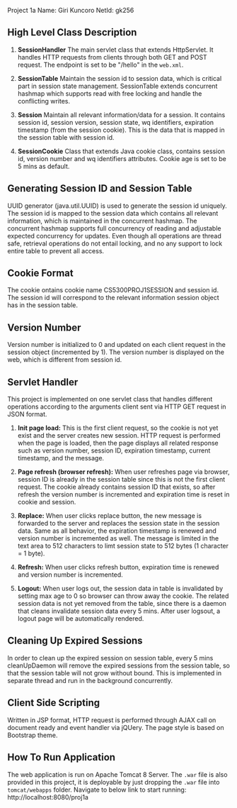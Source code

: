 Project 1a
Name: Giri Kuncoro
NetId: gk256


## High Level Class Description

1. **SessionHandler**  The main servlet class that extends HttpServlet. It handles HTTP requests from clients through both GET and POST request. The endpoint is set to be "/hello" in the `web.xml`.

2. **SessionTable**  Maintain the session id to session data, which is critical part in session state management. SessionTable extends concurrent hashmap which supports read with free locking and handle the conflicting writes.

3. **Session**  Maintain all relevant information/data for a session. It contains session id, session version, session state, wq identifiers, expiration timestamp (from the session cookie). This is the data that is mapped in the session table with session id.

4. **SessionCookie** Class that extends Java cookie class, contains session id, version number and wq identifiers attributes. Cookie age is set to be 5 mins as default.


## Generating Session ID and Session Table

UUID generator (java.util.UUID) is used to generate the session id uniquely. The session id is mapped to the session data which contains all relevant information, which is maintained in the concurrent hashmap. The concurrent hashmap supports full concurrency of reading and adjustable expected concurrency for updates. Even though all operations are thread safe, retrieval operations do not entail locking, and no any support to lock entire table to prevent all access.


## Cookie Format

The cookie ontains cookie name CS5300PROJ1SESSION and session id. The session id will correspond to the relevant information session object has in the session table.


## Version Number

Version number is initialized to 0 and updated on each client request in the session object (incremented by 1). The version number is displayed on the web, which is different from session id.


## Servlet Handler

This project is implemented on one servlet class that handles different operations according to the arguments client sent via HTTP GET request in JSON format.

1. **Init page load:** This is the first client request, so the cookie is not yet exist and the server creates new session. HTTP request is performed when the page is loaded, then the page displays all related response such as version number, session ID, expiration timestamp, current timestamp, and the message.

2. **Page refresh (browser refresh):** When user refreshes page via browser, session ID is already in the session table since this is not the first client request. The cookie already contains session ID that exists, so after refresh the version number is incremented and expiration time is reset in cookie and session.

3. **Replace:** When user clicks replace button, the new message is forwarded to the server and replaces the session state in the session data. Same as all behavior, the expiration timestamp is renewed and version number is incremented as well. The message is limited in the text area to 512 characters to limt session state to 512 bytes (1 character = 1 byte).

4. **Refresh:** When user clicks refresh button, expiration time is renewed and version number is incremented.

5. **Logout:** When user logs out, the session data in table is invalidated by setting max age to 0 so browser can throw away the cookie. The related session data is not yet removed from the table, since there is a daemon that cleans invalidate session data every 5 mins. After user logsout, a logout page will be automatically rendered.


## Cleaning Up Expired Sessions

In order to clean up the expired session on session table, every 5 mins cleanUpDaemon will remove the expired sessions from the session table, so that the session table will not grow without bound. This is implemented in separate thread and run in the background concurrently.


## Client Side Scripting

Written in JSP format, HTTP request is performed through AJAX call on document ready and event handler via jQUery. The page style is based on Bootstrap theme.


## How To Run Application

The web application is run on Apache Tomcat 8 Server. The `.war` file is also provided in this project, it is deployable by just dropping the `.war` file into `tomcat/webapps` folder. Navigate to below link to start running:
http://localhost:8080/proj1a
